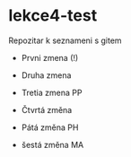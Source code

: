# lekce4-test
Repozitar k seznameni s gitem

- Prvni zmena (!)

- Druha zmena 

- Tretia zmena PP

- Čtvrtá změna

- Pátá změna PH

- šestá změna MA

